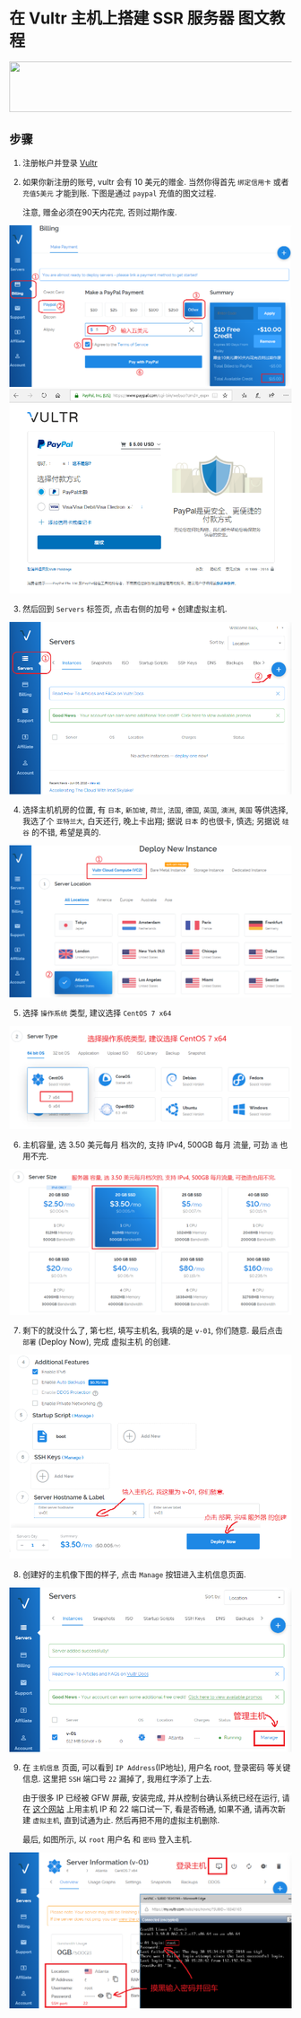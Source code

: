 # 在 Vultr 主机上搭建 SSR 服务器 图文教程

<a href="https://www.vultr.com/?ref=7492090"><img src="https://www.vultr.com/media/banner_1.png" width="728" height="90"></a>

## 步骤

1. 注册帐户并登录 [Vultr](https://www.vultr.com/?ref=7492090)

2. 如果你新注册的账号, vultr 会有 10 美元的赠金. 当然你得首先 `绑定信用卡` 或者 `充值5美元` 才能到账. 下图是通过 `paypal` 充值的图文过程.

   注意, 赠金必须在90天内花完, 否则过期作废.

<img src="vultr/billing.png" />

<img src="vultr/paypal.png" />

3. 然后回到 `Servers` 标签页, 点击右侧的加号 `+` 创建虚拟主机.

<img src="vultr/server.png" />

4. 选择主机机房的位置, 有 `日本`, `新加坡`, `荷兰`, `法国`, `德国`, `英国`, `澳洲`, `美国` 等供选择, 
   我选了个 `亚特兰大`, 白天还行, 晚上卡出翔; 据说 `日本` 的也很卡, 慎选; 另据说 `硅谷` 的不错, 希望是真的.

<img src="vultr/location.png" />

5. 选择 `操作系统` 类型, 建议选择 `CentOS 7 x64`

<img src="vultr/type.png" />

6. 主机容量, 选 3.50 美元每月 档次的, 支持 IPv4, 500GB 每月 流量, 可劲 `造` 也用不完.

<img src="vultr/size.png" />

7. 剩下的就没什么了, 第七栏, 填写主机名, 我填的是 `v-01`, 你们随意. 
   最后点击 `部署` (Deploy Now), 完成 虚拟主机 的创建.

<img src="vultr/deploy.png" />

8. 创建好的主机像下图的样子, 点击 `Manage` 按钮进入主机信息页面.

<img src="vultr/created.png" />

9. 在 `主机信息` 页面, 可以看到 `IP Address`(IP地址), 用户名 root, 登录密码 等关键信息. 
   这里把 `SSH` 端口号 `22` 漏掉了, 我用红字添了上去. 

   由于很多 IP 已经被 GFW 屏蔽, 安装完成, 并从控制台确认系统已经在运行, 请在 [这个网站](http://tool.chinaz.com/port/) 上用主机 IP 和 22 端口试一下, 看是否畅通, 如果不通, 请再次新建 `虚拟主机`, 直到试通为止. 然后再把不用的虚拟主机删除. 

   最后, 如图所示, 以 `root` 用户名 和 `密码` 登入主机. 

<img src="vultr/host.png" />
